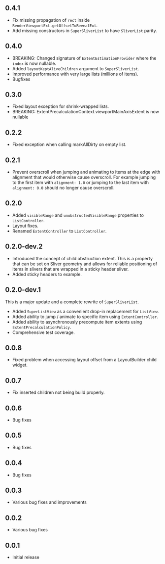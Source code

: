 ## 0.4.1

* Fix missing propagation of `rect` inside `RenderViewportExt.getOffsetToRevealExt`.
* Add missing constructors in `SuperSliverList` to have `SliverList` parity.

## 0.4.0

* BREAKING: Changed signature of `ExtentEstimationProvider` where the `index` is now nullable.
* Added `layoutKeptAliveChildren` argument to `SuperSliverList`.
* Improved performance with very large lists (millions of items).
* Bugfixes

## 0.3.0

* Fixed layout exception for shrink-wrapped lists.
* BREAKING: ExtentPrecalculationContext.viewportMainAxisExtent is now nullable

## 0.2.2

* Fixed exception when calling markAllDirty on empty list.

## 0.2.1

* Prevent overscroll when jumping and animating to items at the edge with alignment that would otherwise cause overscroll. For example jumping to the first item with `alignment: 1.0` or jumping to the last item with `alignment: 0.0` should no longer cause overscroll.

## 0.2.0

* Added `visibleRange` and `unobstructedVisibleRange` properties to `ListController`.
* Layout fixes.
* Renamed `ExtentController` to `ListController`.

## 0.2.0-dev.2

* Introduced the concept of child obstruction extent. This is a property that
  can be set on Sliver geometry and allows for reliable positioning of items
  in slivers that are wrapped in a sticky header sliver.
* Added sticky headers to example.

## 0.2.0-dev.1

This is a major update and a complete rewrite of `SuperSliverList`.
* Added `SuperListView` as a convenient drop-in replacement for `ListView`.
* Added ability to jump / animate to specific item using `ExtentController`.
* Added ability to asynchronously precompute item extents using `ExtentPrecalculationPolicy`.
* Comprehensive test coverage.

## 0.0.8

* Fixed problem when accessing layout offset from a LayoutBuilder child widget.

## 0.0.7

* Fix inserted children not being build properly.

## 0.0.6

* Bug fixes

## 0.0.5

* Bug fixes

## 0.0.4

* Bug fixes

## 0.0.3

* Various bug fixes and improvements

## 0.0.2

* Various bug fixes

## 0.0.1

* Initial release


